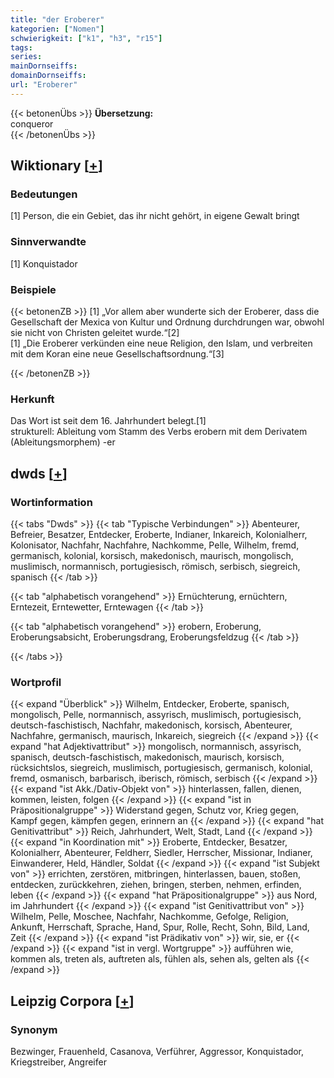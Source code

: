 ```yaml
---
title: "der Eroberer"
kategorien: ["Nomen"]
schwierigkeit: ["k1", "h3", "r15"]
tags:
series:
mainDornseiffs:
domainDornseiffs:
url: "Eroberer"
---
```


{{< betonenÜbs >}}
**Übersetzung:**  
conqueror  
{{< /betonenÜbs >}}

## Wiktionary [[+](https://de.wiktionary.org/wiki/Eroberer)]

### Bedeutungen
[1] Person, die ein Gebiet, das ihr nicht gehört, in eigene Gewalt bringt  

### Sinnverwandte
[1] Konquistador  

### Beispiele
{{< betonenZB >}}
[1] „Vor allem aber wunderte sich der Eroberer, dass die Gesellschaft der Mexica von Kultur und Ordnung durchdrungen war, obwohl sie nicht von Christen geleitet wurde.“[2]  
[1] „Die Eroberer verkünden eine neue Religion, den Islam, und verbreiten mit dem Koran eine neue Gesellschaftsordnung.“[3]  

{{< /betonenZB >}}
### Herkunft
Das Wort ist seit dem 16. Jahrhundert belegt.[1]  
strukturell: Ableitung vom Stamm des Verbs erobern mit dem Derivatem (Ableitungsmorphem) -er  



## dwds [[+](https://www.dwds.de/wb/Eroberer)]

### Wortinformation
{{< tabs "Dwds" >}}
{{< tab "Typische Verbindungen" >}}
Abenteurer, Befreier, Besatzer, Entdecker, Eroberte, Indianer, Inkareich, Kolonialherr, Kolonisator, Nachfahr, Nachfahre, Nachkomme, Pelle, Wilhelm, fremd, germanisch, kolonial, korsisch, makedonisch, maurisch, mongolisch, muslimisch, normannisch, portugiesisch, römisch, serbisch, siegreich, spanisch
{{< /tab >}}

{{< tab "alphabetisch vorangehend" >}}
Ernüchterung, ernüchtern, Erntezeit, Erntewetter, Erntewagen
{{< /tab >}}

{{< tab "alphabetisch vorangehend" >}}
erobern, Eroberung, Eroberungsabsicht, Eroberungsdrang, Eroberungsfeldzug
{{< /tab >}}

{{< /tabs >}}

### Wortprofil
{{< expand "Überblick" >}} Wilhelm, Entdecker, Eroberte, spanisch, mongolisch, Pelle, normannisch, assyrisch, muslimisch, portugiesisch, deutsch-faschistisch, Nachfahr, makedonisch, korsisch, Abenteurer, Nachfahre, germanisch, maurisch, Inkareich, siegreich {{< /expand >}}
{{< expand "hat Adjektivattribut" >}} mongolisch, normannisch, assyrisch, spanisch, deutsch-faschistisch, makedonisch, maurisch, korsisch, rücksichtslos, siegreich, muslimisch, portugiesisch, germanisch, kolonial, fremd, osmanisch, barbarisch, iberisch, römisch, serbisch {{< /expand >}}
{{< expand "ist Akk./Dativ-Objekt von" >}} hinterlassen, fallen, dienen, kommen, leisten, folgen {{< /expand >}}
{{< expand "ist in Präpositionalgruppe" >}} Widerstand gegen, Schutz vor, Krieg gegen, Kampf gegen, kämpfen gegen, erinnern an {{< /expand >}}
{{< expand "hat Genitivattribut" >}} Reich, Jahrhundert, Welt, Stadt, Land {{< /expand >}}
{{< expand "in Koordination mit" >}} Eroberte, Entdecker, Besatzer, Kolonialherr, Abenteurer, Feldherr, Siedler, Herrscher, Missionar, Indianer, Einwanderer, Held, Händler, Soldat {{< /expand >}}
{{< expand "ist Subjekt von" >}} errichten, zerstören, mitbringen, hinterlassen, bauen, stoßen, entdecken, zurückkehren, ziehen, bringen, sterben, nehmen, erfinden, leben {{< /expand >}}
{{< expand "hat Präpositionalgruppe" >}} aus Nord, im Jahrhundert {{< /expand >}}
{{< expand "ist Genitivattribut von" >}} Wilhelm, Pelle, Moschee, Nachfahr, Nachkomme, Gefolge, Religion, Ankunft, Herrschaft, Sprache, Hand, Spur, Rolle, Recht, Sohn, Bild, Land, Zeit {{< /expand >}}
{{< expand "ist Prädikativ von" >}} wir, sie, er {{< /expand >}}
{{< expand "ist in vergl. Wortgruppe" >}} aufführen wie, kommen als, treten als, auftreten als, fühlen als, sehen als, gelten als {{< /expand >}}

## Leipzig Corpora [[+](https://corpora.uni-leipzig.de/en/res?word=Eroberer&corpusId=deu_newscrawl-public_2018)]


### Synonym
Bezwinger, Frauenheld, Casanova, Verführer, Aggressor, Konquistador, Kriegstreiber, Angreifer

